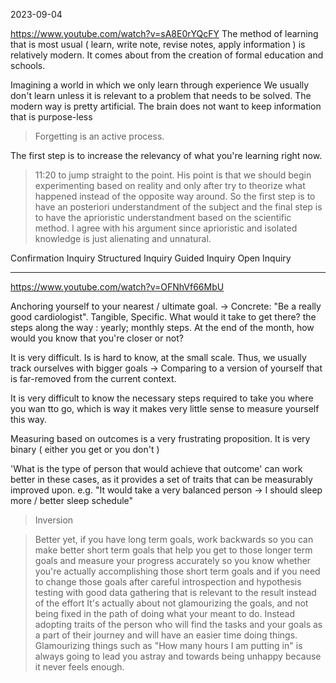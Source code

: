 2023-09-04

<https://www.youtube.com/watch?v=sA8E0rYQcFY>
The method of learning that is most usual ( learn, write note, revise notes,
apply information ) is relatively modern. It comes about from the creation of
formal education and schools.

Imagining a world in which we only learn through experience
We usually don't learn unless it is relevant to a problem that needs to be solved.
The modern way is pretty artificial.
The brain does not want to keep information that is purpose-less

> Forgetting is an active process.

The first step is to increase the relevancy of what you're learning right now.

> 11:20 to jump straight to the point. His point is that we should begin
> experimenting based on reality and only after try to theorize what happened
> instead of the opposite way around. So the first step is to have an
> posteriori understandment of the subject and the final step is to have the
> aprioristic understandment based on the scientific method. I  agree with his
> argument since aprioristic and isolated knowledge is just alienating and
> unnatural.

Confirmation Inquiry
Structured Inquiry
Guided Inquiry
Open Inquiry

___

<https://www.youtube.com/watch?v=OFNhVf66MbU>

Anchoring yourself to your nearest / ultimate goal. -> Concrete: "Be a really
good cardiologist". Tangible, Specific.
What would it take to get there? the steps along the way : yearly; monthly
steps. At the end of the month, how would you know that you're closer or not?

It is very difficult. Is is hard to know, at the small scale. Thus, we usually
track ourselves with bigger goals -> Comparing  to a version  of yourself that
is far-removed from the current context.

It is very difficult to know the necessary steps required to take you where you
wan tto go, which is way it makes very little sense to measure yourself this
way.

Measuring based on outcomes is a very frustrating proposition. It is very
binary ( either you get or you don't )

'What is the type of person that would achieve that outcome' can work better in
these cases, as it provides a set of traits that can be measurably improved
upon.
e.g. "It would take a very balanced person -> I should sleep more / better sleep schedule"

> Inversion

> Better yet, if you have long term goals, work backwards so you can make
> better short term goals that help you get to those longer term goals and
> measure your progress accurately so you know whether you're actually
> accomplishing those short term goals and if you need to change those goals
> after careful introspection and hypothesis testing with good data gathering
> that is relevant to the result instead of the effort It's actually about not
> glamourizing the goals, and not being fixed in the path of doing what your
> meant to do. Instead adopting traits of the person who will find the tasks
> and your goals as a part of their journey and will have an easier time doing
> things. Glamourizing things such as "How many hours I am putting in" is
> always going to lead you astray and towards being unhappy because it never
> feels enough.
